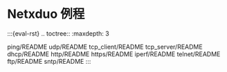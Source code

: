 # Netxduo 例程

:::{eval-rst}
.. toctree::
   :maxdepth: 3

   ping/README
   udp/README
   tcp_client/README
   tcp_server/README
   dhcp/README
   http/README
   https/README
   iperf/README
   telnet/README
   ftp/README
   sntp/README
:::
